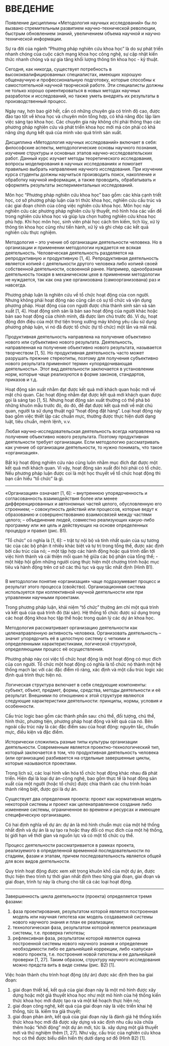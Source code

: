 # ВВЕДЕНИЕ  

Появление дисциплины «Методология научных исследований» бы ло вызвано стремительным развитием научно-технической революции, быстрым обновлением знаний, увеличением объема научной и научно технической информации.

Sự ra đời của ngành “Phương pháp nghiên cứu khoa học” là do sự phát triển nhanh chóng của cuộc cách mạng khoa học công nghệ, sự cập nhật kiến ​​thức nhanh chóng và sự gia tăng khối lượng thông tin khoa học - kỹ thuật.

Сегодня, как никогда, существует потребность в высококвалифицированных специалистах, имеющих хорошую общенаучную и профессиональную подготовку, которые способны к самостоятельной научной творческой работе. Эти специалисты должны не только хорошо ориентироваться в новых методах научных разработок и исследований, но также уметь внедрять их результаты в производственный процесс.  

Ngày nay, hơn bao giờ hết, cần có những chuyên gia có trình độ cao, được đào tạo tốt về khoa học và chuyên môn tổng hợp, có khả năng độc lập làm việc sáng tạo khoa học. Các chuyên gia này không chỉ phải thông thạo các phương pháp nghiên cứu và phát triển khoa học mới mà còn phải có khả năng ứng dụng kết quả của mình vào quá trình sản xuất.

Дисциплина «Методология научных исследований» включает в себя: философские аспекты, методологические основы научного познания, изучение структуры и основных этапов научно-исследовательских работ. Данный курс изучает методы теоретического исследования, вопросы моделирования в научных исследованиях и помогает правильно выбрать направление научного исследования. При изучении курса студенты должны научиться производить поиск, накопление и обработку научной информации, а также проводить, обрабатывать и оформлять результаты экспериментальных исследований. 

Môn học “Phương pháp nghiên cứu khoa học” bao gồm: các khía cạnh triết học, cơ sở phương pháp luận của tri thức khoa học, nghiên cứu cấu trúc và các giai đoạn chính của công việc nghiên cứu khoa học. Môn học này nghiên cứu các phương pháp nghiên cứu lý thuyết, mô hình hóa các vấn đề trong nghiên cứu khoa học và giúp lựa chọn hướng nghiên cứu khoa học phù hợp. Khi học môn học, sinh viên phải học cách tìm kiếm, tích lũy, xử lý thông tin khoa học cũng như tiến hành, xử lý và ghi chép các kết quả nghiên cứu thực nghiệm.

Методология – это учение об организации деятельности человека. Но в организации и применении методологии нуждается не всякая деятельность. Человеческая деятельность разделяется на репродуктивную и продуктивную [1, 4]. Репродуктивная деятельность является копией с деятельности другого человека либо копией своей собственной деятельности, освоенной ранее. Например, однообразная деятельность токаря в механическом цехе в применении методологии не нуждается, так как она уже организована (самоорганизована) раз и навсегда.

Phương pháp luận là nghiên cứu về tổ chức hoạt động của con người. Nhưng không phải hoạt động nào cũng cần có sự tổ chức và vận dụng phương pháp. Hoạt động của con người được chia thành sinh sản và sản xuất [1, 4]. Hoạt động sinh sản là bản sao hoạt động của người khác hoặc bản sao hoạt động của chính mình, đã được làm chủ trước đó. Ví dụ, hoạt động đơn điệu của một thợ tiện trong xưởng máy không yêu cầu sử dụng phương pháp luận, vì nó đã được tổ chức (tự tổ chức) một lần và mãi mãi.

Продуктивная деятельность направлена на получение объективно нового или субъективно нового результата. Деятельность, направленная на получение объективно нового результата, называется творчеством [1, 5]. Но продуктивная деятельность часто может разрушать прежние стереотипы, поэтому для получения субъективно нового результата применяют термин «упорядочивающая деятельность». Этот вид деятельности заключается в установлении норм, которые чаще реализуются в форме законов, стандартов, приказов и т.д.  

Hoạt động sản xuất nhằm đạt được kết quả mới khách quan hoặc mới về mặt chủ quan. Các hoạt động nhằm đạt được kết quả mới khách quan được gọi là sáng tạo [1, 5]. Nhưng hoạt động sản xuất thường có thể phá bỏ những khuôn mẫu trước đó, do đó, để đạt được kết quả mới về mặt chủ quan, người ta sử dụng thuật ngữ “hoạt động đặt hàng”. Loại hoạt động này bao gồm việc thiết lập các chuẩn mực, thường được thực hiện dưới dạng luật, tiêu chuẩn, mệnh lệnh, v.v.

Любая научно-исследовательская деятельность всегда направлена на получение объективно нового результата. Поэтому продуктивная деятельности требует организации. Если методологию рассматривать как учение об организации деятельности, то нужно понимать, что такое «организация».  

Bất kỳ hoạt động nghiên cứu nào cũng luôn nhằm mục đích đạt được một kết quả mới khách quan. Vì vậy, hoạt động sản xuất đòi hỏi phải có tổ chức. Nếu phương pháp luận được coi là một học thuyết về tổ chức hoạt động thì bạn cần hiểu “tổ chức” là gì.

---

«Организация» означает [1, 6]: – внутреннюю упорядоченность и согласованность взаимодействия более или менее дифференцированных и автономных частей целого, обусловленную его строением; – совокупность действий или процессов, которые ведут к образованию и совершенствованию взаимосвязей между частями целого;  – объединение людей, совместно реализующих какую-либо программу или же цель и действующих на основе определенных процедур и правил (рис. В1).

“Tổ chức” có nghĩa là [1, 6]: – trật tự nội bộ và tính nhất quán của sự tương tác của các bộ phận ít nhiều khác biệt và tự trị trong tổng thể, được xác định bởi cấu trúc của nó; – một tập hợp các hành động hoặc quá trình dẫn tới việc hình thành và cải thiện mối quan hệ giữa các bộ phận của tổng thể; - một hiệp hội gồm những người cùng thực hiện một chương trình hoặc mục tiêu và hành động trên cơ sở các thủ tục và quy tắc nhất định (Hình B1).

```{figure} B1.png
```

В методологии понятие «организация» чаще подразумевает процесс и результат этого процесса (свойство). Организационная система используется при коллективной научной деятельности или при управлении научными проектами.  

Trong phương pháp luận, khái niệm “tổ chức” thường ám chỉ một quá trình và kết quả của quá trình đó (tài sản). Hệ thống tổ chức được sử dụng trong các hoạt động khoa học tập thể hoặc trong quản lý các dự án khoa học.

Методология рассматривает организацию деятельности как целенаправленную активность человека. Организовать деятельность – значит упорядочить её в целостную систему с четкими и определенными характеристиками, логической структурой, определяющими процесс её осуществления. 

Phương pháp này coi việc tổ chức hoạt động là một hoạt động có mục đích của con người. Tổ chức một hoạt động có nghĩa là tổ chức nó thành một hệ thống mạch lạc với các đặc điểm rõ ràng, xác định và một cấu trúc logic xác định quá trình thực hiện nó.

Логическая структура включает в себя следующие компоненты: субъект, объект, предмет, формы, средства, методы деятельности и её результат. Внешними по отношению к этой структуре являются следующие характеристики деятельности: принципы, нормы, условия и особенности.

Cấu trúc logic bao gồm các thành phần sau: chủ thể, đối tượng, chủ thể, hình thức, phương tiện, phương pháp hoạt động và kết quả của nó. Bên ngoài cấu trúc này là các đặc điểm sau của hoạt động: nguyên tắc, chuẩn mực, điều kiện và đặc điểm.

Исторически сложились разные типы культуры организации деятельности. Современным является проектно-технологический тип, который заключается в том, что продуктивная деятельность человека (или организации) разбивается на отдельные завершенные циклы, которые называются проектами.  

Trong lịch sử, các loại hình văn hóa tổ chức hoạt động khác nhau đã phát triển. Hiện đại là loại dự án-công nghệ, bao gồm thực tế là hoạt động sản xuất của một người (hoặc tổ chức) được chia thành các chu trình hoàn thành riêng biệt, được gọi là dự án.

Существует два определения проекта: проект как нормативная модель некоторой системы и проект как целенаправленное создание либо изменение системы, ограниченное во времени и ресурсах и имеющее специфическую организацию.  

Có hai định nghĩa về dự án: dự án là mô hình chuẩn mực của một hệ thống nhất định và dự án là sự tạo ra hoặc thay đổi có mục đích của một hệ thống, bị giới hạn về thời gian và nguồn lực và có một tổ chức cụ thể.

Процесс деятельности рассматривается в рамках проекта, реализуемого в определенной временной последовательности по стадиям, фазам и этапам, причем последовательность является общей для всех видов деятельности.

Quy trình hoạt động được xem xét trong khuôn khổ của một dự án, được thực hiện theo trình tự thời gian nhất định theo từng giai đoạn, giai đoạn và giai đoạn, trình tự này là chung cho tất cả các loại hoạt động.

---

Завершенность цикла деятельности (проекта) определяется тремя фазами: 

1) фаза проектирования, результатом которой является построенная модель или научная гипотеза как модель создаваемой системы нового научного знания и план ее реализации; 
2) технологическая фаза, результатом которой является реализация системы, т.е. проверка гипотезы; 
3) рефлексивная фаза, результатом которой является оценка построенной системы нового научного знания и определение необходимости либо ее дальнейшей коррекции, либо «запуска» нового проекта, т.е. построения новой гипотезы и ее дальнейшей проверки [1, 27]. Таким образом, структуру научного исследования можно предста
вить в виде схемы (рис. В2) [1]. 


Việc hoàn thành chu trình hoạt động (dự án) được xác định theo ba giai đoạn:

1) giai đoạn thiết kế, kết quả của giai đoạn này là một mô hình được xây dựng hoặc một giả thuyết khoa học như một mô hình của hệ thống kiến ​​thức khoa học mới được tạo ra và một kế hoạch thực hiện nó;
2) giai đoạn công nghệ, kết quả của giai đoạn này là việc triển khai hệ thống, tức là. kiểm tra giả thuyết;
3) giai đoạn phản ánh, kết quả của giai đoạn này là đánh giá hệ thống kiến ​​thức khoa học mới đã được xây dựng và xác định nhu cầu sửa chữa thêm hoặc “khởi động” một dự án mới, tức là. xây dựng một giả thuyết mới và thử nghiệm thêm [1, 27]. Như vậy, cấu trúc của nghiên cứu khoa học có thể được biểu diễn
hiển thị dưới dạng sơ đồ (Hình B2) [1].

```{figure} B2.png
```
